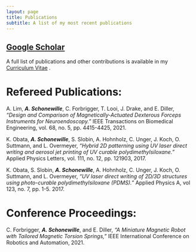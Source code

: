 ```yaml
---
layout: page
title: Publications
subtitle: A list of my most recent publications
---
```


## [Google Scholar](https://scholar.google.ca/citations?user=kkYdbDMAAAAJ&hl=en&oi=ao)

A full list of publications and other contributions is available in my [Curriculum Vitae](https://adamschonewille.github.io/pdfs/202204_Adam_Schonewille_CV.pdf "Curriculum Vitae") .


<!--The name of students that work under my supervision are *italicized*.-->

<!--
# Work Submitted or in Progress
-->

<!--
1) ***Gabriela V. Cohen Freue***, *David Kepplinger*, Matias Salibian-Barrera, and *Ezequiel Smucler*. PENSE: a Penalized Elastic Net S-Estimator. Submitted to the *Annals of Applied Statistics*, with accompanying CRAN library [pense](https://cran.r-project.org/package=pense); Completed. Authors are ordered alphabetically. [pdf](https://gcohenfr.github.io/pdfs/PENSE_manuscript.pdf).

2) Daisuke Ennishi, Shannon Healy, Ali Bashashati, Saeed Saberi, Christoffer Hother, Anja Mottok, Fong Chun Chan, Lauren Chong, Robert Kridel, Merrill Boyle, Barbara Meissner, Tomohiro Aoki, Katsuyoshi Takata, Bruce W. Woolcock, Adele Telenius, Abigail Baticados, Angel Madero, Pedro Farinha, Graham W. Slack, Susana Ben-Neriah, Daniel Lai, Allen W. Zhang, Sohrab Salehi, Hennady P. Shulha, *Derek S. Chiu*, Sara Mostafavi, Alina S. Gerrie, Diego Villa, Laurie H. Sehn, Kerry J. Savage, Andrew J. Mungall, Andrew P. Weng, Ryan D. Morin, ***Gabriela V. Cohen Freue***, Joseph M. Connors, Marco A. Marra, Sohrab P. Shah, Randy D. Gascoyne, David W. Scott, and Christian Steidl. TMEM30A loss-of-function mutations increase drug sensitivity and improve outcome in diffuse large B-cell lymphoma. Submitted to *Nature Medicine* on October 25th, 2017.

3) *Mohammad A Anwar*\*, *Darlene Liying Dai*\*, Janet Wilson-McManus, Gordon A. Francis, Christoph H Borchers, Bruce M. McManus, John S. Hill, ***Gabriela V. Cohen Freue***. Multiplexed LC/ESI-MRM-MS-based Assay for Identification of Coronary Artery Disease Biomarkers in Human Plasma. *Proteomics-Clinical Applications* Invited to revise and resubmit. \*Equal contributors

4) *Hao Luo*, ***Gabriela V. Cohen Freue***, *Xin Zhao*, Alexandre Bouchard-Cote, Igor Burstyn, Paul Gustafson. A new perspective on the benefits of the gene-environment independence in case-control studies. Submitted to the *Canadian Journal of Statistics* on August 31st, 2017.

5) *David Kepplinger*, *Joe Watson* and ***Gabriela V. Cohen Freue***. A comprehensive study of regularized instrumental variables estimators with applications to genomics. To be submitted to *PLoS Computational Biology*; 70% completed.

<br>
-->
# Refereed Publications:
<!-- EXAMPLES
1) *Singh, Amrit*, Shannon, Casey, Kim, Young Woong, Yang, Chen Xi, Balshaw, Robert, ***Cohen Freue, Gabriela***, Gauvreau, Gail, FitzGerald, J Mark, Boulet, Louis-Philippe, O'Byrne, Paul, Tebbutt, Scott. Novel blood-based transcriptional biomarker panels predict the late phase asthmatic response. *American Journal of Respiratory and Critical Care Medicine*. Accepted.

2) *Nikolaus Fortelny*, Christopher Overall, Paul Pavlidis, ***Gabriela V. Cohen Freue***. (2017) Can we predict protein from mRNA levels? *Nature* ***547***, E19–E20, doi:10.1038/nature22293 [Link](http://rdcu.be/uvBy) and [pdf](https://gcohenfr.github.io/pdfs/Manuscript_Fortelny_2016-03-03740B.pdf) of the accepted version. With accompanying Shiny Application [here](https://dakep.shinyapps.io/central-dogma/).
-->

A. Lim, ***A. Schonewille***, C. Forbrigger, T. Looi, J. Drake, and E. Diller, *“Design and Comparison of Magnetically-Actuated Dexterous Forceps Instruments for Neuroendoscopy.”* IEEE Transactions on Biomedical Engineering, vol. 68, no. 5, pp. 4415-4425, 2021.

K. Obata, ***A. Schonewille***, S. Slobin, A. Hohnholz, C. Unger, J. Koch, O. Suttmann, and L. Overmeyer, *“Hybrid 2D patterning using UV laser direct writing and aerosol jet printing of UV curable polydimethylsiloxane.”* Applied Physics Letters, vol. 111, no. 12, pp. 121903, 2017.

K. Obata, S. Slobin, ***A. Schonewille***, A. Hohnholz, C. Unger, J. Koch, O. Suttmann, and L. Overmeyer, *“UV laser direct writing of 2D/3D structures using photo-curable polydimethylsiloxane (PDMS).”* Applied Physics A, vol 123, no. 7, pp. 1-5. 2017.

# Conference Proceedings:

C. Forbrigger, ***A. Schonewille***, and E. Diller, *“A Miniature Magnetic Robot with Tailored Magnetic Torsion Springs,”* IEEE International Conference on Robotics and Automation, 2021.

<!-- 1) Kotaro Obata, ***Adam Schonewille***, Shayna Slobin, Arndt Hohnholz, Claudia Unger, Jürgen Koch, Oliver Suttmann, and Ludger Overmeyer. (2017). *"Hybrid 2D patterning using UV laser direct writing and aerosol jet printing of UV curable polydimethylsiloxane"*. Applied Physics Letters. 111: 121903.

2) Kotaro Obata, Shayna Slobin, ***Adam Schonewille***, Arndt Hohnholz, Claudia Unger, Jürgen Koch, Oliver Suttmann, and Ludger Overmeyer. (2017). *"UV laser direct writing of 2D/3D structures using photo-curable polydimethylsiloxane (PDMS)"*. Applied Physics A. 123: 495. -->


<br>

<!--
# Selected Publications
-->

<!--
***Freue GV***, Sasaki M, Meredith A, Günther OP, Bergman A, Takhar M, Mui A, Balshaw RF, Ng RT, Opushneva N, Hollander Z, Li G, Borchers CH, Wilson-McManus J, McManus BM, Keown PA, McMaster WR (2010) Proteomic signatures in plasma during early acute renal allograft rejection. *Mol Cell Proteomics* ***9*** 1954-1967. [PubMed](https://www.ncbi.nlm.nih.gov/pubmed/20501940)

***Cohen Freue GV***,  Hollander Z, Shen E, Zamar RH, Balshaw R, Scherer A, McManus B, Keown P, McMaster WR, Ng RT. (2007)  MDQC: a new quality assessment method for microarrays based on quality control reports. *Bioinformatics* ***23***, 3162-3169. [PubMed](https://www.ncbi.nlm.nih.gov/pubmed/17933854)

***Gabriela V. Cohen Freue***. (2007) The Pitman Estimator of the Cauchy Location Parameter. *Journal of Statistical Planning and Inference* ***137*** 1900-1913. [link](http://www.sciencedirect.com/science/article/pii/S0378375806001285)

***Cohen-Freue, G***; Holzer, TR; Forney, JD; McMaster, WR. (2007) Global Gene Expression in Leishmania. *International Journal for Parasitology* ***37*** 1077-1086. [PubMed](https://www.ncbi.nlm.nih.gov/pubmed/17574557)

Leifso, K; ***Cohen-Freue, G***; Dogra, N; Murray, A; McMaster, WR. (2007) Genomic and Proteomic Expression Analysis of Leishmania Promastigote and Amastigote Life Stages: The Leishmania Genome is Constitutively Expressed. *Molecular and Biochemical Parasitology* ***152***, 35-46. [PubMed](https://www.ncbi.nlm.nih.gov/pubmed/17188763)
-->
